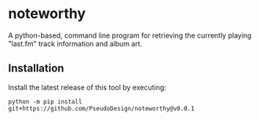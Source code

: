 # noteworthy
A python-based, command line program for retrieving the currently
playing "last.fm" track information and album art.

## Installation
Install the latest release of this tool by executing:

`python -m pip install git+https://github.com/PseudoDesign/noteworthy@v0.0.1`

